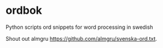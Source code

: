 # ordbok
Python scripts ord snippets for word processing in swedish

Shout out almgru https://github.com/almgru/svenska-ord.txt.
